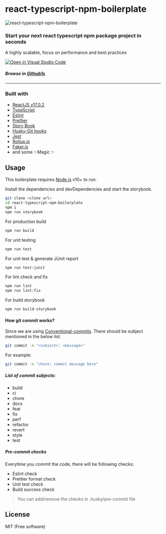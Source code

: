 # react-typescript-npm-boilerplate

![react-typescript-npm-boilerplate](https://user-images.githubusercontent.com/32809581/135594096-a2378f7e-1a16-45a2-845c-824510554845.png)

### Start your next react typescript npm package project in seconds
A highly scalable, focus on performance and best practices

[![Open in Visual Studio Code](https://open.vscode.dev/badges/open-in-vscode.svg)](https://open.vscode.dev/Sivakumar00/react-typescript-npm-boilerplate)
##### Browse in [Github1s](https://github1s.com/Sivakumar00/react-typescript-npm-boilerplate)
---
### Built with
- [ReactJS v17.0.2](https://reactjs.org/)
- [TypeScript](https://www.typescriptlang.org/)
- [Eslint](https://eslint.org/)
- [Prettier](https://prettier.io/)
- [Story Book](https://storybook.js.org/)
- [Husky-Git hooks](https://github.com/typicode/husky)
- [Jest](https://jestjs.io/)
- [Rollup.js](https://rollupjs.org/)
- [Faker.js](https://github.com/marak/Faker.js/)
-  and some ✨Magic ✨


## Usage

This boilerplate requires [Node.js](https://nodejs.org/) v10+ to run.

Install the dependencies and devDependencies and start the storybook.


```sh
git clone <clone url>
cd react-typescript-npm-boilerplate
npm i
npm run storybook
```


For production build

```sh
npm run build
```

For unit testing

```sh
npm run test
```


For unit test & generate JUnit report

```sh
npm run test:junit
```


For lint check and fix

```sh
npm run lint
npm run lint:fix
```


For build storybook

```sh
npm run build-storybook
```


#### How git commit works?


Since we are using [Conventional-commits](https://github.com/conventional-changelog/commitlint). There should be subject mentioned in the below list.

```sh
git commit -m "<subject>: <message>"
```

For example:
```sh
git commit -m "chore: commit message here"
```


##### List of commit subjects:

- build
- ci
- chore
- docs
- feat
- fix
- perf
- refactor
- revert
- style
- test

##### Pre-commit checks

Everytime you commit the code, there will be following checks:
 - Eslint check
 - Prettier format check
 - Unit test check
 - Build success check

> You can add/remove the checks in .husky/pre-commit file




## License
MIT (Free software)


